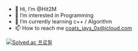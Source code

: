 - 👋 Hi, I’m @Hit2M 
- 👀 I’m interested in Programming
- 🌱 I’m currently learning c++ / Algorithm
- 📫 How to reach me
coats_jays_0x@icloud.com


[![Solved.ac
프로필](http://mazassumnida.wtf/api/v2/generate_badge?boj=familykc10)](https://solved.ac/familykc10)
